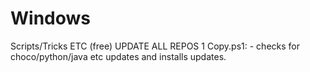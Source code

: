 # Windows
Scripts/Tricks ETC (free)
UPDATE ALL REPOS 1 Copy.ps1: - checks for choco/python/java etc updates and installs updates.
